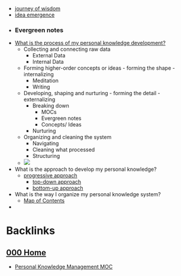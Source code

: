 - [journey of wisdom](<journey of wisdom.md>)
- [idea emergence](<idea emergence.md>)
- ### Evergreen notes
- [What is the process of my personal knowledge development?](<What is the process of my personal knowledge development?.md>)
    - Collecting and connecting raw data
        - External Data
        - Internal Data
    - Forming higher-order concepts or ideas - forming the shape - internalizing
        - Meditation
        - Writing
    - Developing, shaping and nurturing - forming the detail - externalizing
        - Breaking down
            - MOCs
            - Evergreen notes
            - Concepts/ Ideas
        - Nurturing
    - Organizing and cleaning the system 
        - Navigating
        - Cleaning what processed
        - Structuring
    - ![](https://lh3.googleusercontent.com/1L_MmlANS1C1udaKIphivBf_Bab1ZWhKDAAK7CFwnXSfop28seCjTNCqZaUc1_ABXKIO6K5uSUj9tD2M856Kzteh16tjO0rJzRjJEn7pEtXIEm3edepsbfWcmSwWD-5lHHxF2nxTvZyaTZWrfmZZmnC7kVIyl84M7pmJKMFdNZrooNB7f9nhVRb8LgLtFsl0ukS2e0jGssT5TpA5fKOT7xRoQJGNs7wxHEuucVnbmL4ZqMdAtoduG3EJriIcPMOEy4hP5vKAK1GcaThbSz4oUViZ6FiF0QtWiUOBcpX3PTGass-fyvEo6xuSOxX2QAvn_Q9HpsU0MMrXjXaS1lrfyI2IkPywZ6AnMXA1dVE256tFh7g_AXXS6nwfguYJQVaNqiJKtDEL5aiGjQaHMbYY2SIjaU9HhDzJvM4YQn-vR0gtOkXYQPclgpTF6LwiEZLV2PRWhpN2k0EQXKk8mcHnbK-TuSKT4genTRPsos7HMD7razzmhX6WmB3eZsM8cLNSzxERrsmrrPdSNMj9ZTYSMoBP7KJWY7ly_cxki8BxoUXOHhx4KgQYkRg1jwL7IB2S-9BN_n2M2EDtPETAWNLqxgNjTAWOHptX2j8xgg-tCSdSRuLaL2x37BdW3ibZ2lNH3X_b-ZEf77wuC7JUTVwXRJ-7T2LNMDWliIF6itxJoxtmD9pJvTAs3GlyWrvBmA=w687-h915-no?authuser=0)
- What is the approach to develop my personal knowledge?
    - [progressive approach](<progressive approach.md>)
        - [top-down approach](<top-down approach.md>)
        - [bottom-up approach](<bottom-up approach.md>)
- What is the way I organize my personal knowledge system?
    - [Map of Contents](<Map of Contents.md>)
- 

# Backlinks
## [000 Home](<000 Home.md>)
- [Personal Knowledge Management MOC](<Personal Knowledge Management MOC.md>)

